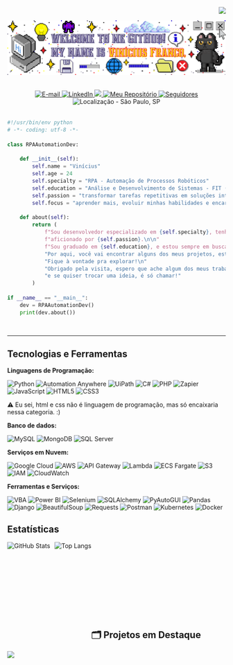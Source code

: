 <img align="right" src="https://komarev.com/ghpvc/?username=vfrancomoreira&color=000000&label=Visualiza%C3%A7%C3%B5es%20de%20Perfil"><br>

<div align="center">
  <a href="https://github.com/vfrancomoreira">
    <img align="center" src="img/welcome.png" width="1000">
  </a>
</div><br>
</br>

<div align="center">
    <a href="mailto:viniciusfsantosm15@gmail.com">
        <img 
        alt="E-mail"
        title="E-mail" 
        src="https://img.shields.io/badge/Gmail-D14836?style=for-the-badge&logo=gmail&logoColor=white"/>
    </a>
    <a href="https://www.linkedin.com/in/vin%C3%ADcius-franco/">
        <img 
        alt="LinkedIn"
        title="LinkedIn" 
        src="https://img.shields.io/badge/-LinkedIn-%230077B5?style=for-the-badge"/>
    </a>
    <a href="https://instagram.com/vinicius__franco_" target="_blank"><img src="https://img.shields.io/badge/-Instagram-%23E4405F?style=for-the-badge&logo=instagram&logoColor=white" target="_blank"/>
    </a>
    <a href="https://github.com/vfrancomoreira?tab=repositories">
        <img 
        alt = "Meu Repositório"
        title="Meu Repositório" 
        src="https://custom-icon-badges.demolab.com/badge/-Repos-purple?style=for-the-badge&logoColor=white&logo=repo"/>
    </a>
    <a href="https://github.com/vfrancomoreira?tab=followers">
        <img 
            alt="Seguidores" 
            title="Me siga no GitHub" 
            src="https://custom-icon-badges.demolab.com/github/followers/vfrancomoreira?color=3c3c3c&labelColor=000000&style=for-the-badge&logo=github&label=Seguidores&logoColor=white"/>
    </a>
    <img
        alt="Localização - São Paulo, SP"
        title="Localização - São Paulo, SP"
        src="https://custom-icon-badges.demolab.com/badge/S%C3%A3o%20Paulo--SP-BR-blue?style=for-the-badge&logo=location&logoColor=white"/>
</div>
<br/>

```python
#!/usr/bin/env python
# -*- coding: utf-8 -*-

class RPAAutomationDev:

    def __init__(self):
        self.name = "Vinícius"
        self.age = 24
        self.specialty = "RPA - Automação de Processos Robóticos"
        self.education = "Análise e Desenvolvimento de Sistemas - FIT (Faculdade Impacta de Tecnologia)"
        self.passion = "transformar tarefas repetitivas em soluções inteligentes e eficientes"
        self.focus = "aprender mais, evoluir minhas habilidades e encarar novos desafios na área da tecnologia"

    def about(self):
        return (
            f"Sou desenvolvedor especializado em {self.specialty}, tenho {self.age} anos, "
            f"aficionado por {self.passion}.\n\n"
            f"Sou graduado em {self.education}, e estou sempre em busca de {self.focus}.\n\n"
            "Por aqui, você vai encontrar alguns dos meus projetos, estudos e experimentos. "
            "Fique à vontade pra explorar!\n"
            "Obrigado pela visita, espero que ache algum dos meus trabalhos interessantes, "
            "e se quiser trocar uma ideia, é só chamar!"
        )

if __name__ == "__main__":
    dev = RPAAutomationDev()
    print(dev.about())
```
<br>

---
## Tecnologias e Ferramentas

**Linguagens de Programação:**

![Python](https://img.shields.io/badge/Code-Python-informational?style=flat&logo=python&logoColor=white&color=6aa6f8)
![Automation Anywhere](https://img.shields.io/badge/Code-Automation%20Anywhere-informational?style=flat&color=6aa6f8)
![UiPath](https://img.shields.io/badge/Code-UiPath-informational?style=flat&logo=uipath&logoColor=white&color=6aa6f8)
![C#](https://img.shields.io/badge/Code-C%23-informational?style=flat&logo=csharp&logoColor=white&color=6aa6f8)
![PHP](https://img.shields.io/badge/Code-PHP-6aa6f8?style=flat&logo=php&logoColor=white)
![Zapier](https://img.shields.io/badge/Code-Zapier-informational?style=flat&logo=zapier&logoColor=white&color=6aa6f8)
![JavaScript](https://img.shields.io/badge/Code-JavaScript-6aa6f8?style=flat&logo=javascript&logoColor=white)
![HTML5](https://img.shields.io/badge/Code-HTML5-6aa6f8?style=flat&logo=html5&logoColor=white)
![CSS3](https://img.shields.io/badge/Code-CSS3-6aa6f8?style=flat&logo=css3&logoColor=white)

⚠️ Eu sei, html e css não é linguagem de programação, mas só encaixaria nessa categoria. :)

**Banco de dados:**

![MySQL](https://img.shields.io/badge/Database-MySQL-informational?style=flat&logo=mysql&logoColor=white&color=6aa6f8)
![MongoDB](https://img.shields.io/badge/Database-MongoDB-informational?style=flat&logo=mongodb&logoColor=white&color=6aa6f8)
![SQL Server](https://img.shields.io/badge/Database-SQL_Server-informational?style=flat&logo=Microsoft-SQL-Server&logoColor=white&color=6aa6f8)

**Serviços em Nuvem:**

![Google Cloud](https://img.shields.io/badge/Cloud-Google_Cloud-6aa6f8?style=flat&logo=googlecloud&logoColor=white)
![AWS](https://img.shields.io/badge/Cloud-AWS-informational?style=flat&logo=amazon-aws&logoColor=white&color=6aa6f8)
![API Gateway](https://img.shields.io/badge/API-Gateway-informational?style=flat&logo=amazon-api-gateway&logoColor=white&color=6aa6f8)
![Lambda](https://img.shields.io/badge/Compute-AWS_Lambda-informational?style=flat&logo=aws-lambda&logoColor=white&color=6aa6f8)
![ECS Fargate](https://img.shields.io/badge/Container-ECS_Fargate-informational?style=flat&logo=amazon-ecs&logoColor=white&color=6aa6f8)
![S3](https://img.shields.io/badge/Storage-S3-informational?style=flat&logo=amazon-s3&logoColor=white&color=6aa6f8)
![IAM](https://img.shields.io/badge/Security-IAM-informational?style=flat&logo=amazon-iam&logoColor=white&color=6aa6f8)
![CloudWatch](https://img.shields.io/badge/Monitoring-CloudWatch-informational?style=flat&logo=amazon-cloudwatch&logoColor=white&color=6aa6f8)

**Ferramentas e Serviços:**

![VBA](https://img.shields.io/badge/Tools-VBA-informational?style=flat&logo=onlyoffice&logoColor=white&color=6aa6f8)
![Power BI](https://img.shields.io/badge/Tools-Power_BI-6aa6f8?style=flat&logo=powerbi&logoColor=black)
![Selenium](https://img.shields.io/badge/Tools-Selenium-6aa6f8?style=flat&logo=selenium&logoColor=white)
![SQLAlchemy](https://img.shields.io/badge/Tools-SQLAlchemy-6aa6f8?style=flat&logo=python&logoColor=white)
![PyAutoGUI](https://img.shields.io/badge/Tools-PyAutoGUI-6aa6f8?style=flat&logo=python&logoColor=white)
![Pandas](https://img.shields.io/badge/Tools-Pandas-6aa6f8?style=flat&logo=pandas&logoColor=white)
![Django](https://img.shields.io/badge/Tools-Django-6aa6f8?style=flat&logo=django&logoColor=white)
![BeautifulSoup](https://img.shields.io/badge/Tools-BeautifulSoup-6aa6f8?style=flat&logo=python&logoColor=white)
![Requests](https://img.shields.io/badge/Tools-Requests-6aa6f8?style=flat&logo=python&logoColor=white)
![Postman](https://img.shields.io/badge/Tools-Postman-6aa6f8?style=flat&logo=postman&logoColor=white)
![Kubernetes](https://img.shields.io/badge/Tools-Kubernetes-informational?style=flat&logo=kubernetes&logoColor=white&color=6aa6f8)
![Docker](https://img.shields.io/badge/Tools-Docker-informational?style=flat&logo=docker&logoColor=white&color=6aa6f8)

## Estatísticas

<p>
  <img
    align="left"
    alt="GitHub Stats"
    height="200"
    style="padding-right: 10px;"
    src="https://github-readme-stats.vercel.app/api?username=vfrancomoreira&show_icons=true&theme=tokyonight&include_all_commits=true&locale=pt-br"
  />
  <img
    align="left"
    alt="Top Langs"
    height="200"
    src="https://github-readme-stats.vercel.app/api/top-langs/?username=vfrancomoreira&theme=tokyonight&layout=compact&custom_title=Tecnologias&langs_count=9"
  />
</p>

<br/><br/><br/><br/><br/><br/><br/><br/><br/><br/>

## 🗂️ Projetos em Destaque

<a href="https://github.com/vfrancomoreira/chatbot_wpp">
  <img src="https://github-readme-stats.vercel.app/api/pin/?username=vfrancomoreira&repo=chatbot_wpp&show_icons=true&line_height=27&title_color=6aa6f8&text_color=8a919a&icon_color=6aa6f8&bg_color=22272e" />
</a>
